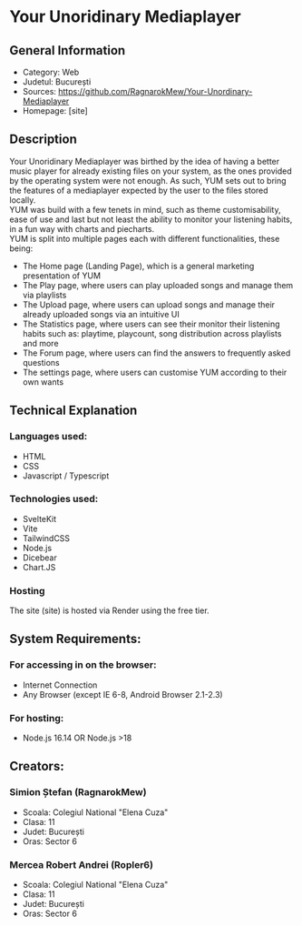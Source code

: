 # Your Unoridinary Mediaplayer

## General Information
* Category: Web
* Judetul: București
* Sources: https://github.com/RagnarokMew/Your-Unordinary-Mediaplayer
* Homepage: [site]

## Description
Your Unoridinary Mediaplayer was birthed by the idea of having a better music player for already existing files on your system, as the ones provided by the operating system were not enough. As such, YUM sets out to bring the features of a mediaplayer expected by the user to the files stored locally.
<br>
YUM was build with a few tenets in mind, such as theme customisability, ease of use and last but not least the ability to monitor your listening habits, in a fun way with charts and piecharts.
<br>
YUM is split into multiple pages each with different functionalities, these being:
* The Home page (Landing Page), which is a general marketing presentation of YUM
* The Play page, where users can play uploaded songs and manage them via playlists
* The Upload page, where users can upload songs and manage their already uploaded songs via an intuitive UI
* The Statistics page, where users can see their monitor their listening habits such as: playtime, playcount, song distribution across playlists and more
* The Forum page, where users can find the answers to frequently asked questions
* The settings page, where users can customise YUM according to their own wants

## Technical Explanation

### Languages used:
* HTML
* CSS
* Javascript / Typescript

### Technologies used:
* SvelteKit
* Vite
* TailwindCSS
* Node.js
* Dicebear
* Chart.JS

### Hosting
The site (site) is hosted via Render using the free tier.

## System Requirements:
### For accessing in on the browser:
* Internet Connection
* Any Browser (except IE 6-8, Android Browser 2.1-2.3)

### For hosting:
* Node.js 16.14 OR Node.js >18

## Creators:

### Simion Ștefan (RagnarokMew)
* Scoala: Colegiul National "Elena Cuza"
* Clasa: 11
* Judet: București
* Oras: Sector 6

### Mercea Robert Andrei (Ropler6)
* Scoala: Colegiul National "Elena Cuza"
* Clasa: 11
* Judet: București
* Oras: Sector 6
